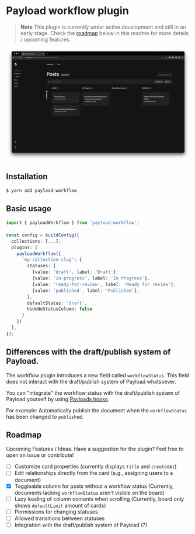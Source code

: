 # Payload workflow plugin
> **Note**
> This plugin is currently under active development and still in an early stage.
> Check the [roadmap](#roadmap) below in this readme for more details / upcoming features.

![Preview Image](./preview.png)

## Installation
```shell
$ yarn add payload-workflow
```

## Basic usage
```typescript
import { payloadWorkflow } from 'payload-workflow';

const config = buildConfig({
  collections: [...],
  plugins: [
    payloadWorkflow({
      'my-collection-slug': {
        statuses: [
          {value: 'draft', label: 'Draft'},
          {value: 'in-progress', label: 'In Progress'},
          {value: 'ready-for-review', label: 'Ready for review'},
          {value: 'published', label: 'Published'},
        ],
        defaultStatus: 'draft',
        hideNoStatusColumn: false
      }
    })
  ],
});
```

## Differences with the draft/publish system of Payload.
The workflow plugin introduces a new field called `workflowStatus`. This field does not interact with the draft/publish system of Payload whatsoever.

You can "integrate" the workflow status with the draft/publish system of Payload yourself by using [Payloads hooks](https://payloadcms.com/docs/hooks/overview).

For example: Automatically publish the document when the `workflowStatus` has been changed to `published`.

<h2 id="roadmap">Roadmap</h3>
Upcoming Features / Ideas. Have a suggestion for the plugin? Feel free to open an issue or contribute!

- [ ] Customize card properties (currently displays `title` and `createdAt`)
- [ ] Edit relationships directly from the card (e.g., assigning users to a document)
- [X] Toggleable column for posts without a workflow status (Currently, documents lacking `workflowStatus` aren't visible on the board)
- [ ] Lazy loading of column contents when scrolling (Currently, board only shows `defaultLimit` amount of cards)
- [ ] Permissions for changing statuses
- [ ] Allowed transitions between statuses
- [ ] Integration with the draft/publish system of Payload (?)